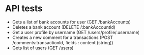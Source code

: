 # API tests

- Gets a list of bank accounts for user (GET /bankAccounts)
- Deletes a bank account (DELETE /:bankAccountId)
- Get a user profile by username (GET /users/profile/:username)
- Creates a new comment for a transactions (POST /comments:transactionId, fields : content (string))
- Gets list of users (GET /users)
